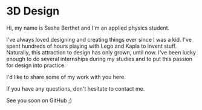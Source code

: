 # 3D Design

Hi, my name is Sasha Berthet and I'm an applied physics student. 

I've always loved designing and creating things ever since I was a kid. I've spent hundreds of hours playing with Lego and Kapla to invent stuff. Naturally, this attraction to design has only grown, until now. 
I've been lucky enough to do several internships during my studies and to put this passion for design into practice. 

I'd like to share some of my work with you here. 

If you have any questions, don't hesitate to contact me. 

See you soon on GitHub ;)

